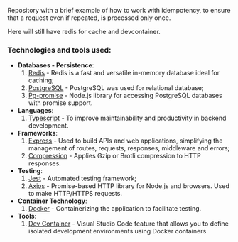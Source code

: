 Repository with a brief example of how to work with idempotency, to ensure that a request even if repeated, is processed only once.

Here will still have redis for cache and devcontainer.

### Technologies and tools used:
* **Databases - Persistence**:
   1. [Redis](https://redis.io/) - Redis is a fast and versatile in-memory database ideal for caching;
   2. [PostgreSQL](https://www.postgresql.org/) - PostgreSQL was used for relational database;
   3. [Pg-promise](https://www.npmjs.com/package/pg-promise) - Node.js library for accessing PostgreSQL databases with promise support.
* **Languages**:
   1. [Typescript](https://www.typescriptlang.org/) - To improve maintainability and productivity in backend development.
* **Frameworks**:
   1. [Express](https://expressjs.com/) - Used to build APIs and web applications, simplifying the management of routes, requests, responses, middleware and errors;
   2. [Compression](https://www.npmjs.com/package/compression) - Applies Gzip or Brotli compression to HTTP responses.
* **Testing**:
   1. [Jest](https://www.npmjs.com/package/jest) - Automated testing framework;
   2. [Axios](https://www.npmjs.com/package/axios) - Promise-based HTTP library for Node.js and browsers. Used to make HTTP/HTTPS requests.
* **Container Technology**:
   1. [Docker](https://www.docker.com/) - Containerizing the application to facilitate testing.
* **Tools**:
   1. [Dev Container](https://containers.dev/) - Visual Studio Code feature that allows you to define isolated development environments using Docker containers
